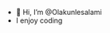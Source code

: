 - 👋 Hi, I’m @Olakunlesalami
- I enjoy coding

<!---
Olakunlesalami/Olakunlesalami is a ✨ special ✨ repository because its `README.md` (this file) appears on your GitHub profile.
You can click the Preview link to take a look at your changes.
--->

